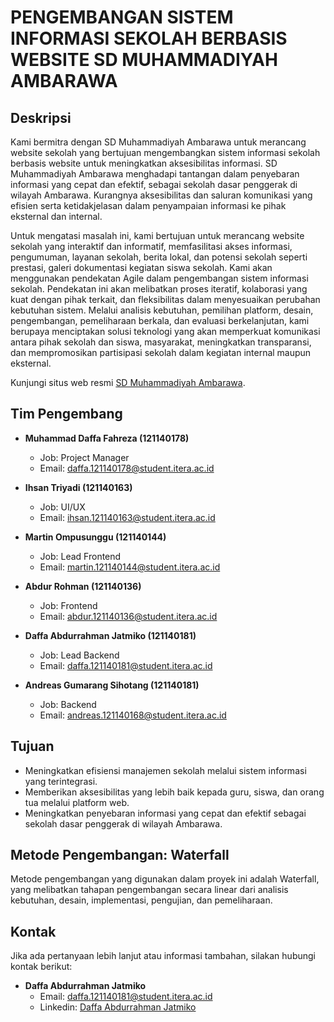 # PENGEMBANGAN SISTEM INFORMASI SEKOLAH BERBASIS WEBSITE SD MUHAMMADIYAH AMBARAWA

## Deskripsi

Kami bermitra dengan SD Muhammadiyah Ambarawa untuk merancang website sekolah yang bertujuan mengembangkan sistem informasi sekolah berbasis website untuk meningkatkan aksesibilitas informasi. SD Muhammadiyah Ambarawa menghadapi tantangan dalam penyebaran informasi yang cepat dan efektif, sebagai sekolah dasar penggerak di wilayah Ambarawa. Kurangnya aksesibilitas dan saluran komunikasi yang efisien serta ketidakjelasan dalam penyampaian informasi ke pihak eksternal dan internal.

Untuk mengatasi masalah ini, kami bertujuan untuk merancang website sekolah yang interaktif dan informatif, memfasilitasi akses informasi, pengumuman, layanan sekolah, berita lokal, dan potensi sekolah seperti prestasi, galeri dokumentasi kegiatan siswa sekolah. Kami akan menggunakan pendekatan Agile dalam pengembangan sistem informasi sekolah. Pendekatan ini akan melibatkan proses iteratif, kolaborasi yang kuat dengan pihak terkait, dan fleksibilitas dalam menyesuaikan perubahan kebutuhan sistem. Melalui analisis kebutuhan, pemilihan platform, desain, pengembangan, pemeliharaan berkala, dan evaluasi berkelanjutan, kami berupaya menciptakan solusi teknologi yang akan memperkuat komunikasi antara pihak sekolah dan siswa, masyarakat, meningkatkan transparansi, dan mempromosikan partisipasi sekolah dalam kegiatan internal maupun eksternal.

Kunjungi situs web resmi [SD Muhammadiyah Ambarawa](https://sdmuhammadiyahambarawa.com/).

## Tim Pengembang

-   **Muhammad Daffa Fahreza (121140178)**

    -   Job: Project Manager
    -   Email: [daffa.121140178@student.itera.ac.id](mailto:daffa.121140178@student.itera.ac.id)

-   **Ihsan Triyadi (121140163)**

    -   Job: UI/UX
    -   Email: [ihsan.121140163@student.itera.ac.id](mailto:ihsan.121140163@student.itera.ac.id)

-   **Martin Ompusunggu (121140144)**

    -   Job: Lead Frontend
    -   Email: [martin.121140144@student.itera.ac.id](mailto:martin.121140144@student.itera.ac.id)

-   **Abdur Rohman (121140136)**

    -   Job: Frontend
    -   Email: [abdur.121140136@student.itera.ac.id](mailto:abdur.121140136@student.itera.ac.id)

-   **Daffa Abdurrahman Jatmiko (121140181)**

    -   Job: Lead Backend
    -   Email: [daffa.121140181@student.itera.ac.id](mailto:daffa.121140181@student.itera.ac.id)

-   **Andreas Gumarang Sihotang (121140181)**
    -   Job: Backend
    -   Email: [andreas.121140168@student.itera.ac.id](mailto:andreas.121140168@student.itera.ac.id)

## Tujuan

-   Meningkatkan efisiensi manajemen sekolah melalui sistem informasi yang terintegrasi.
-   Memberikan aksesibilitas yang lebih baik kepada guru, siswa, dan orang tua melalui platform web.
-   Meningkatkan penyebaran informasi yang cepat dan efektif sebagai sekolah dasar penggerak di wilayah Ambarawa.

## Metode Pengembangan: Waterfall

Metode pengembangan yang digunakan dalam proyek ini adalah Waterfall, yang melibatkan tahapan pengembangan secara linear dari analisis kebutuhan, desain, implementasi, pengujian, dan pemeliharaan.

## Kontak

Jika ada pertanyaan lebih lanjut atau informasi tambahan, silakan hubungi kontak berikut:

-   **Daffa Abdurrahman Jatmiko**
    -   Email: [daffa.121140181@student.itera.ac.id](mailto:daffa.121140181@student.itera.ac.id)
    -   Linkedin: [Daffa Abdurrahman Jatmiko](https://www.linkedin.com/in/daffa-jatmiko/)
